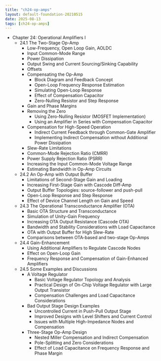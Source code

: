```yaml
---
title: "ch24-op-amps"
layout: default-foundation-20210515
date: 2025-08-13
tags: [ch24-op-amps]
---
```


- Chapter 24: Operational Amplifiers I
  - 24.1 The Two-Stage Op-Amp
    - Low-Frequency, Open Loop Gain, AOLDC
    - Input Common-Mode Range
    - Power Dissipation
    - Output Swing and Current Sourcing/Sinking Capability
    - Offsets
    - Compensating the Op-Amp
      - Block Diagram and Feedback Concept
      - Open-Loop Frequency Response Estimation
      - Simulating Open-Loop Response
      - Effect of Compensation Capacitor
      - Zero-Nulling Resistor and Step Response
    - Gain and Phase Margins
    - Removing the Zero
      - Using Zero-Nulling Resistor (MOSFET Implementation)
      - Using an Amplifier in Series with Compensation Capacitor
    - Compensation for High-Speed Operation
      - Indirect Current Feedback through Common-Gate Amplifier
      - Implementing Indirect Compensation without Additional Power Dissipation
    - Slew-Rate Limitations
    - Common-Mode Rejection Ratio (CMRR)
    - Power Supply Rejection Ratio (PSRR)
    - Increasing the Input Common-Mode Voltage Range
    - Estimating Bandwidth in Op-Amp Circuits
  - 24.2 An Op-Amp with Output Buffer
    - Limitations of Second-Stage Gain and Loading
    - Increasing First-Stage Gain with Cascode Diff-Amp
    - Output Buffer Topologies: source-follower and push-pull
    - Open-Loop Response and Step Response
    - Effect of Device Channel Length on Gain and Speed
  - 24.3 The Operational Transconductance Amplifier (OTA)
    - Basic OTA Structure and Transconductance
    - Simulation of Unity-Gain Frequency
    - Increasing OTA Output Resistance (Cascode OTA)
    - Bandwidth and Stability Considerations with Load Capacitance
    - OTA with Output Buffer for High Slew-Rate
    - Comparisons between OTA-based and two-stage Op-Amps
  - 24.4 Gain-Enhancement
    - Using Additional Amplifiers to Regulate Cascode Nodes
    - Effect on Open-Loop Gain
    - Frequency Response and Compensation of Gain-Enhanced Amplifiers
  - 24.5 Some Examples and Discussions
    - A Voltage Regulator
      - Basic Voltage Regulator Topology and Analysis
      - Practical Design of On-Chip Voltage Regulator with Large Output Transistor
      - Compensation Challenges and Load Capacitance Considerations
    - Bad Output Stage Design Examples
      - Uncontrolled Current in Push-Pull Output Stage
      - Improved Designs with Level Shifters and Current Control
      - Issues with Multiple High-Impedance Nodes and Compensation
    - Three-Stage Op-Amp Design
      - Nested Miller Compensation and Indirect Compensation
      - Pole-Splitting and Zero Considerations
      - Effect of Load Capacitance on Frequency Response and Phase Margin
